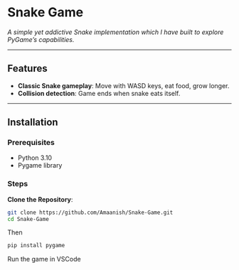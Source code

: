 
# Snake Game

*A simple yet addictive Snake implementation which I have built to explore PyGame’s capabilities.*  

---

##  Features  
- **Classic Snake gameplay**: Move with WASD keys, eat food, grow longer.  
- **Collision detection**: Game ends when snake eats itself.      

---

##  Installation

### Prerequisites

- Python 3.10
- Pygame library

### Steps

**Clone the Repository**:

```bash
git clone https://github.com/Amaanish/Snake-Game.git
cd Snake-Game
```
Then

```bash
pip install pygame
```
Run the game in VSCode   
